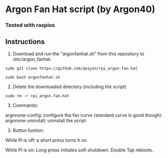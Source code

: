# Argon Fan Hat script (by Argon40)
### Tested with raspios

## Instructions

1. Download and run the "argonfanhat.sh" from this repository to /etc/argon_fanhat.
```
sudo git clone https://github.com/qeiynn/rpi_argon.fan.hat
```
```
sudo bash argonfanhat.sh
```

2. Delete the downloaded directory (including the script)
```
sudo rm -r rpi_argon.fan.hat
```

3. Commands:

argonone-config: configure tha fan curve (standard curve is good though).
argonone-uninstall: uninstall the script


3. Button funtion:

While Pi is off: a short press turns it on.

While Pi is on: Long press initiates soft shutdown. Double Tap reboots.
